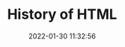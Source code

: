 ---
title: 'History of HTML'
slug: 'history-of-html'
date: 2022-01-30 11:32:56
layout: '../../../layouts/PostLayout.astro'
draft: true
---